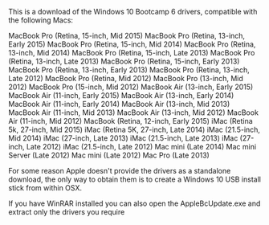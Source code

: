 This is a download of the Windows 10 Bootcamp 6 drivers, compatible with the following Macs:

MacBook Pro (Retina, 15-inch, Mid 2015)
MacBook Pro (Retina, 13-inch, Early 2015)
MacBook Pro (Retina, 15-inch, Mid 2014)
MacBook Pro (Retina, 13-inch, Mid 2014)
MacBook Pro (Retina, 15-inch, Late 2013)
MacBook Pro (Retina, 13-inch, Late 2013)
MacBook Pro (Retina, 15-inch, Early 2013)
MacBook Pro (Retina, 13-inch, Early 2013)
MacBook Pro (Retina, 13-inch, Late 2012)
MacBook Pro (Retina, Mid 2012)
MacBook Pro (13-inch, Mid 2012)
MacBook Pro (15-inch, Mid 2012)
MacBook Air (13-inch, Early 2015)
MacBook Air (11-inch, Early 2015)
MacBook Air (13-inch, Early 2014)
MacBook Air (11-inch, Early 2014)
MacBook Air (13-inch, Mid 2013)
MacBook Air (11-inch, Mid 2013)
MacBook Air (13-inch, Mid 2012)
MacBook Air (11-inch, Mid 2012)
MacBook (Retina, 12-inch, Early 2015)
iMac (Retina 5k, 27-inch, Mid 2015)
iMac (Retina 5K, 27-inch, Late 2014)
iMac (21.5-inch, Mid 2014)
iMac (27-inch, Late 2013)
iMac (21.5-inch, Late 2013)
iMac (27-inch, Late 2012)
iMac (21.5-inch, Late 2012)
Mac mini (Late 2014)
Mac mini Server (Late 2012)
Mac mini (Late 2012)
Mac Pro (Late 2013)

For some reason Apple doesn't provide the drivers as a standalone download, the only way to obtain them is to create a Windows 10 USB install stick from within OSX.

If you have WinRAR installed you can also open the AppleBcUpdate.exe and extract only the drivers you require
